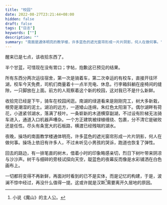 ```yaml
---
title: "校园"
date: 2022-08-27T23:21:44+08:00
hidden: false
draft: false
tags: ["日志"]
keywords: [""]
description: ""
summary: "南面是通体明亮的教学楼，许多蓝色的遮光窗帘形成一片片阴影，何人在做何事。"
---
```


醒来已是七点，该收拾东西了。

半个甘蓝，可惜现在没有胃口；字帖，抱歉这已预见的结果。

所有东西分两次运往宿舍，第一次是骑着车，第二次幸运的有校车，直接开往环湖，校车今天免费，司机们商量着十一点半充电、休息。行李箱斜躺在座椅间的缝隙，一只脚放在上面。前方的人观察着这个新的校园，这对我已不是什么新鲜。

收拾完已经是下午，骑车在校园闲逛。南湖的绿道看来是刚刚完工，树大多新栽，根旁是潮湿的泥土。湖泊的远方，一道矮山连绵，朱红色太阳渐下。偶尔湖畔有荷花，小道紧邻湖水，落满了枝叶。一条崭新的木道横穿副湖，不过设有阶梯无法骑车进入，通道入口机器声嘈杂。一个方正建筑被绿植缠绕、包裹，分不清它是破败还是任性。尽头有条宽大的石板路，横渡已经残喘的湖水。

夜晚，操场的南面教学楼通体明亮，许多蓝色的遮光窗帘形成一片片阴影，何人在做何事。操场上依旧有许多人，不过未听见小男孩的哭诉，跑道也恢复了弹性。

回去的路边，有一排笔直的树木，借着小时的印象略感亲切，烈日下树叶带来阴凉与沙沙声。树干与细碎的旁枝试探向天空，靛蓝色的夜幕反而像是水彩铺洒在白色画布上。

一切都将变得不再新鲜，再面对时看到的已不是实体，而是记忆的构建，于是，波澜不惊中经过，再没什么值得一提。这或许就是汉斯[^1]需要离开久居地的原因。


[^1]:小说《魔山》的主人公。